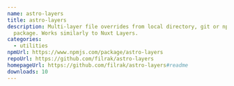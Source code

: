 ```yaml
---
name: astro-layers
title: astro-layers
description: Multi-layer file overrides from local directory, git or npm
  package. Works similarly to Nuxt Layers.
categories:
  - utilities
npmUrl: https://www.npmjs.com/package/astro-layers
repoUrl: https://github.com/filrak/astro-layers
homepageUrl: https://github.com/filrak/astro-layers#readme
downloads: 10
---
```

